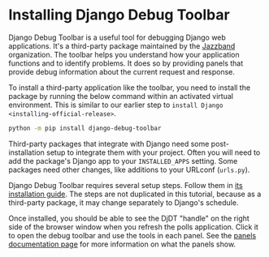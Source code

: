 # Installing Django Debug Toolbar

Django Debug Toolbar is a useful tool for debugging Django web applications. It's a third-party package maintained by the [Jazzband](https://jazzband.co) organization. The toolbar helps you understand how your application functions and to identify problems. It does so by providing panels that provide debug information about the current request and response.

To install a third-party application like the toolbar, you need to install the package by running the below command within an activated virtual environment. This is similar to our earlier step to `install Django
<installing-official-release>`.

```bash
python -m pip install django-debug-toolbar
```

Third-party packages that integrate with Django need some post-installation setup to integrate them with your project. Often you will need to add the package's Django app to your `INSTALLED_APPS` setting. Some packages need other changes, like additions to your URLconf (`urls.py`).

Django Debug Toolbar requires several setup steps. Follow them in [its installation guide](https://django-debug-toolbar.readthedocs.io/en/latest/installation.html). The steps are not duplicated in this tutorial, because as a third-party package, it may change separately to Django's schedule.

Once installed, you should be able to see the DjDT "handle" on the right side of the browser window when you refresh the polls application. Click it to open the debug toolbar and use the tools in each panel. See the [panels documentation page](https://django-debug-toolbar.readthedocs.io/en/latest/panels.html) for more information on what the panels show.
